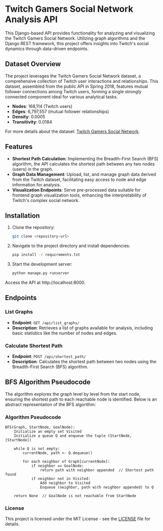 # Twitch Gamers Social Network Analysis API

This Django-based API provides functionality for analyzing and visualizing the Twitch Gamers Social Network. Utilizing graph algorithms and the Django REST framework, this project offers insights into Twitch's social dynamics through data-driven endpoints.

## Dataset Overview

The project leverages the Twitch Gamers Social Network dataset, a comprehensive collection of Twitch user interactions and relationships. This dataset, assembled from the public API in Spring 2018, features mutual follower connections among Twitch users, forming a single strongly connected component ideal for various analytical tasks.

- **Nodes**: 168,114 (Twitch users)
- **Edges**: 6,797,557 (mutual follower relationships)
- **Density**: 0.0005
- **Transitivity**: 0.0184

For more details about the dataset: [Twitch Gamers Social Network](https://snap.stanford.edu/data/twitch_gamers.html).

## Features

- **Shortest Path Calculation**: Implementing the Breadth-First Search (BFS) algorithm, the API calculates the shortest path between any two nodes (users) in the graph.
- **Graph Data Management**: Upload, list, and manage graph data derived from the Twitch dataset, facilitating easy access to node and edge information for analysis.
- **Visualization Endpoints**: Serve pre-processed data suitable for frontend graph visualization tools, enhancing the interpretability of Twitch's complex social network.

## Installation

1. Clone the repository:
   ```sh
   git clone <repository-url>
   ```
2. Navigate to the project directory and install dependencies:
   ```sh
   pip install -r requirements.txt
   ``` 
3. Start the development server:
   ```sh
   python manage.py runserver
   ``` 
   
Access the API at http://localhost:8000.

## Endpoints

### List Graphs
- **Endpoint**: `GET /api/list_graphs/`
- **Description**: Retrieves a list of graphs available for analysis, including basic statistics like the number of nodes and edges.

### Calculate Shortest Path
- **Endpoint**: `POST /api/shortest_path/`
- **Description**: Calculates the shortest path between two nodes using the Breadth-First Search (BFS) algorithm.

## BFS Algorithm Pseudocode

The algorithm explores the graph level by level from the start node, ensuring the shortest path to each reachable node is identified. Below is an abstract representation of the BFS algorithm:

### Algorithm Pseudocode

```plaintext
BFS(Graph, StartNode, GoalNode):
    Initialize an empty set Visited
    Initialize a queue Q and enqueue the tuple (StartNode, [StartNode])

    while Q is not empty:
        currentNode, path <- Q.dequeue()

        for each neighbor of Graph[currentNode]:
            if neighbor == GoalNode:
                return path with neighbor appended  // Shortest path found
            if neighbor not in Visited:
                Add neighbor to Visited
                Enqueue (neighbor, path with neighbor appended) to Q

    return None  // GoalNode is not reachable from StartNode
```

### License

This project is licensed under the MIT License - see the [LICENSE](LICENSE) file for details.